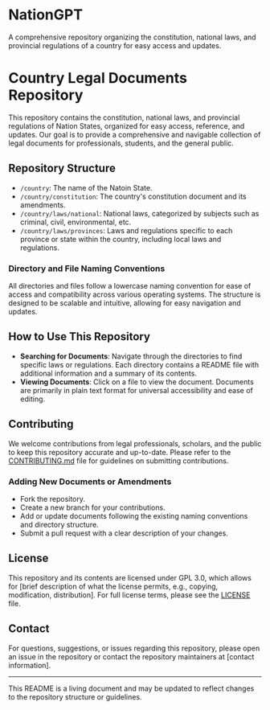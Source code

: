 # NationGPT
 A comprehensive repository organizing the constitution, national laws, and provincial regulations of a country for easy access and updates.

# Country Legal Documents Repository

This repository contains the constitution, national laws, and provincial regulations of Nation States, organized for easy access, reference, and updates. Our goal is to provide a comprehensive and navigable collection of legal documents for professionals, students, and the general public.

## Repository Structure

- `/country`: The name of the Natoin State. 
- `/country/constitution`: The country's constitution document and its amendments.
- `/country/laws/national`: National laws, categorized by subjects such as criminal, civil, environmental, etc.
- `/country/laws/provinces`: Laws and regulations specific to each province or state within the country, including local laws and regulations.

### Directory and File Naming Conventions

All directories and files follow a lowercase naming convention for ease of access and compatibility across various operating systems. The structure is designed to be scalable and intuitive, allowing for easy navigation and updates.

## How to Use This Repository

- **Searching for Documents**: Navigate through the directories to find specific laws or regulations. Each directory contains a README file with additional information and a summary of its contents.
- **Viewing Documents**: Click on a file to view the document. Documents are primarily in plain text format for universal accessibility and ease of editing.

## Contributing

We welcome contributions from legal professionals, scholars, and the public to keep this repository accurate and up-to-date. Please refer to the [CONTRIBUTING.md](CONTRIBUTING.md) file for guidelines on submitting contributions.

### Adding New Documents or Amendments

- Fork the repository.
- Create a new branch for your contributions.
- Add or update documents following the existing naming conventions and directory structure.
- Submit a pull request with a clear description of your changes.

## License

This repository and its contents are licensed under GPL 3.0, which allows for [brief description of what the license permits, e.g., copying, modification, distribution]. For full license terms, please see the [LICENSE](LICENSE) file.

## Contact

For questions, suggestions, or issues regarding this repository, please open an issue in the repository or contact the repository maintainers at [contact information].

---

This README is a living document and may be updated to reflect changes to the repository structure or guidelines.
